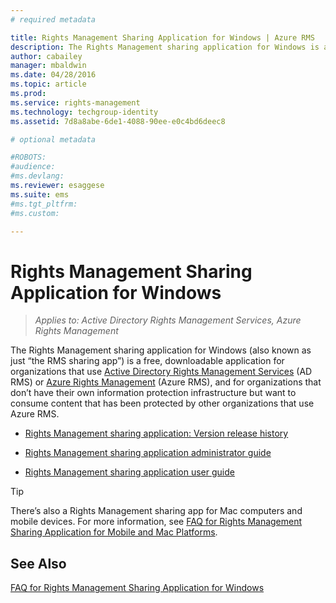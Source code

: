 ```yaml
---
# required metadata

title: Rights Management Sharing Application for Windows | Azure RMS
description: The Rights Management sharing application for Windows is a free, downloadable application for organizations that use Active Directory Rights Management Services (AD RMS) or Azure Rights Management (Azure RMS), and for organizations that don't have their own information protection infrastructure but want to consume content that has been protected by other organizations that use Azure RMS.
author: cabailey
manager: mbaldwin
ms.date: 04/28/2016
ms.topic: article
ms.prod:
ms.service: rights-management
ms.technology: techgroup-identity
ms.assetid: 7d8a8abe-6de1-4088-90ee-e0c4bd6deec8

# optional metadata

#ROBOTS:
#audience:
#ms.devlang:
ms.reviewer: esaggese
ms.suite: ems
#ms.tgt_pltfrm:
#ms.custom:

---
```


# Rights Management Sharing Application for Windows

>*Applies to: Active Directory Rights Management Services, Azure Rights Management*

The Rights Management sharing application for Windows (also known as just “the RMS sharing app”) is a free, downloadable application for organizations that use [Active Directory Rights Management Services](https://technet.microsoft.com/library/cc772403.aspx) (AD RMS) or [Azure Rights Management](../understand-explore/azure-rights-management.md) (Azure RMS), and for organizations that don’t have their own information protection infrastructure but want to consume content that has been protected by other organizations that use Azure RMS.

-   [Rights Management sharing application: Version release history](sharing-app-version-release-history.md)

-   [Rights Management sharing application administrator guide](sharing-app-admin-guide.md)

-   [Rights Management sharing application user guide](sharing-app-user-guide.md)

> [!TIP]
> There’s also a Rights Management sharing app for Mac computers and mobile devices. For more information, see [FAQ for Rights Management Sharing Application for Mobile and Mac Platforms](http://technet.microsoft.com/dn451248).

## See Also
[FAQ for Rights Management Sharing Application for Windows](http://technet.microsoft.com/dn467883)


